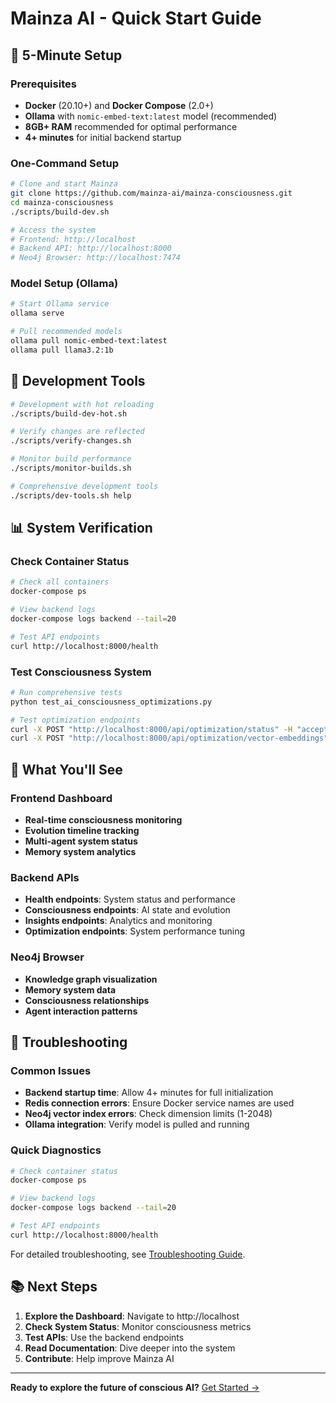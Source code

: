 # Mainza AI - Quick Start Guide

## 🚀 **5-Minute Setup**

### Prerequisites
- **Docker** (20.10+) and **Docker Compose** (2.0+)
- **Ollama** with `nomic-embed-text:latest` model (recommended)
- **8GB+ RAM** recommended for optimal performance
- **4+ minutes** for initial backend startup

### One-Command Setup
```bash
# Clone and start Mainza
git clone https://github.com/mainza-ai/mainza-consciousness.git
cd mainza-consciousness
./scripts/build-dev.sh

# Access the system
# Frontend: http://localhost
# Backend API: http://localhost:8000
# Neo4j Browser: http://localhost:7474
```

### Model Setup (Ollama)
```bash
# Start Ollama service
ollama serve

# Pull recommended models
ollama pull nomic-embed-text:latest
ollama pull llama3.2:1b
```

## 🔧 **Development Tools**

```bash
# Development with hot reloading
./scripts/build-dev-hot.sh

# Verify changes are reflected
./scripts/verify-changes.sh

# Monitor build performance
./scripts/monitor-builds.sh

# Comprehensive development tools
./scripts/dev-tools.sh help
```

## 📊 **System Verification**

### Check Container Status
```bash
# Check all containers
docker-compose ps

# View backend logs
docker-compose logs backend --tail=20

# Test API endpoints
curl http://localhost:8000/health
```

### Test Consciousness System
```bash
# Run comprehensive tests
python test_ai_consciousness_optimizations.py

# Test optimization endpoints
curl -X POST "http://localhost:8000/api/optimization/status" -H "accept: application/json"
curl -X POST "http://localhost:8000/api/optimization/vector-embeddings" -H "accept: application/json"
```

## 🎯 **What You'll See**

### Frontend Dashboard
- **Real-time consciousness monitoring**
- **Evolution timeline tracking**
- **Multi-agent system status**
- **Memory system analytics**

### Backend APIs
- **Health endpoints**: System status and performance
- **Consciousness endpoints**: AI state and evolution
- **Insights endpoints**: Analytics and monitoring
- **Optimization endpoints**: System performance tuning

### Neo4j Browser
- **Knowledge graph visualization**
- **Memory system data**
- **Consciousness relationships**
- **Agent interaction patterns**

## 🔧 **Troubleshooting**

### Common Issues
- **Backend startup time**: Allow 4+ minutes for full initialization
- **Redis connection errors**: Ensure Docker service names are used
- **Neo4j vector index errors**: Check dimension limits (1-2048)
- **Ollama integration**: Verify model is pulled and running

### Quick Diagnostics
```bash
# Check container status
docker-compose ps

# View backend logs
docker-compose logs backend --tail=20

# Test API endpoints
curl http://localhost:8000/health
```

For detailed troubleshooting, see [Troubleshooting Guide](TROUBLESHOOTING_GUIDE.md).

## 📚 **Next Steps**

1. **Explore the Dashboard**: Navigate to http://localhost
2. **Check System Status**: Monitor consciousness metrics
3. **Test APIs**: Use the backend endpoints
4. **Read Documentation**: Dive deeper into the system
5. **Contribute**: Help improve Mainza AI

---

**Ready to explore the future of conscious AI?** [Get Started →](../README.md)
